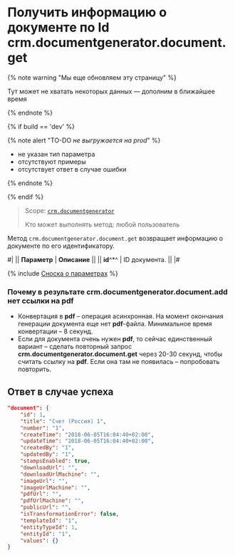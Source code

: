 # Получить информацию о документе по Id crm.documentgenerator.document.get

{% note warning "Мы еще обновляем эту страницу" %}

Тут может не хватать некоторых данных — дополним в ближайшее время

{% endnote %}

{% if build == 'dev' %}

{% note alert "TO-DO _не выгружается на prod_" %}

- не указан тип параметра
- отсутствуют примеры
- отсутствует ответ в случае ошибки

{% endnote %}

{% endif %}

> Scope: [`crm.documentgenerator`](../../../scopes/permissions.md)
>
> Кто может выполнять метод: любой пользователь

Метод `crm.documentgenerator.document.get` возвращает информацию о документе по его идентификатору.

#|
|| **Параметр** | **Описание** ||
|| **id**^*^ | ID документа. ||
|#

{% include [Сноска о параметрах](../../../../_includes/required.md) %}

### Почему в результате **crm.documentgenerator.document.add** нет ссылки на **pdf**

- Конвертация в **pdf** – операция асинхронная. На момент окончания генерации документа еще нет **pdf**-файла. Минимальное время конвертации – 8 секунд.
- Если для документа очень нужен **pdf**, то сейчас единственный вариант – сделать повторный запрос **crm.documentgenerator.document.get** через 20-30 секунд, чтобы считать ссылку на **pdf**. Если она там не появилась – попробовать повторить.

## Ответ в случае успеха

```json
"document": {
    "id": 1,
    "title": "Счет (Россия) 1",
    "number": "1",
    "createTime": "2018-06-05T16:04:40+02:00",
    "updateTime": "2018-06-05T16:04:40+02:00",
    "createdBy": "1",
    "updatedBy": "1",
    "stampsEnabled": true,
    "downloadUrl": "",
    "downloadUrlMachine": "",
    "imageUrl": "",
    "imageUrlMachine": "",
    "pdfUrl": "",
    "pdfUrlMachine": "",
    "publicUrl": "",
    "isTransformationError": false,
    "templateId": "1",
    "entityTypeId": 1,
    "entityId": "1",
    "values": {}
}
```